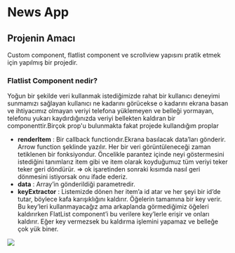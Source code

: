 # News App
 ## Projenin Amacı
 Custom component, flatlist component ve scrollview yapısını pratik etmek için yapılmış bir projedir.
 ### Flatlist Component nedir?
 Yoğun bir şekilde veri kullanmak istediğimizde rahat bir kullanıcı deneyimi sunmamızı sağlayan kullanıcı ne kadarını görücekse o kadarını ekrana basan ve ihtiyacımız olmayan veriyi telefona yüklemeyen ve belleği yormayan, telefonu yukarı kaydırdığınızda veriyi bellekten kaldıran bir componenttir.Birçok prop'u bulunmakta fakat projede kullandığım proplar
 - **renderItem** : Bir callback functiondır.Ekrana basılacak data’ları gönderir. Arrow function şeklinde yazılır. Her bir veri görüntüleneceği zaman tetiklenen bir fonksiyondur. Öncelikle parantez içinde neyi göstermesini istediğini tanımlarız item gibi ve item olarak koyduğumuz tüm veriyi teker teker geri döndürür. => ok işaretinden sonraki kısımda nasıl geri dönmesini istiyorsak onu ifade ederiz.
 - **data** : Array’in gönderildiği parametredir.
 - **keyExtractor** : Listemizde dönen her item’a id atar ve her şeyi bir id’de tutar, böylece kafa karışıklığını kaldırır. Öğelerin tamamına bir key verir. Bu key’leri kullanmayacağız ama arkaplanda görmediğimiz öğeleri kaldırırken FlatList component’i bu verilere key’lerle erişir ve onları kaldırır. Eğer key vermezsek bu kaldırma işlemini yapamaz ve belleğe çok yük biner.
 
 <img src ="https://i.hizliresim.com/95o6s2r.png" />
